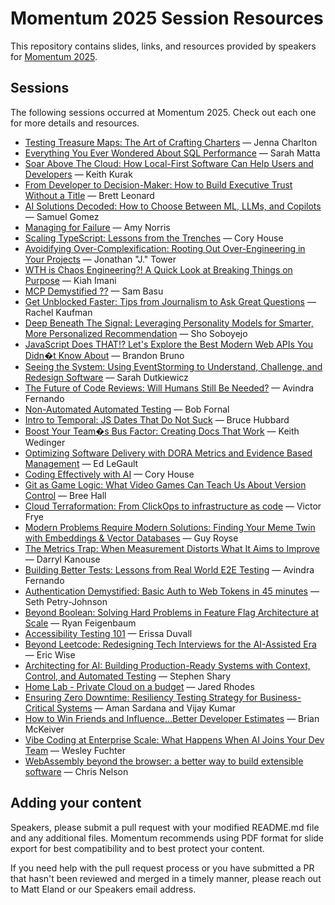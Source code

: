﻿# Momentum 2025 Session Resources

This repository contains slides, links, and resources provided by speakers for [Momentum 2025](https://2025.momentumdevcon.com/).

## Sessions

The following sessions occurred at Momentum 2025. Check out each one for more details and resources.

- [Testing Treasure Maps: The Art of Crafting Charters](charlton-testing-treasure-maps-the-art-of-crafting-charters) — Jenna Charlton
- [Everything You Ever Wondered About SQL Performance](matta-everything-you-ever-wondered-about-sql-performance) — Sarah Matta
- [Soar Above The Cloud: How Local-First Software Can Help Users and Developers](kurak-soar-above-the-cloud-how-local-first-software-can-help-users-and-developers) — Keith Kurak
- [From Developer to Decision-Maker: How to Build Executive Trust Without a Title](leonard-from-developer-to-decision-maker-how-to-build-executive-trust-without-a-title) — Brett Leonard
- [AI Solutions Decoded: How to Choose Between ML, LLMs, and Copilots](gomez-ai-solutions-decoded-how-to-choose-between-ml-llms-and-copilots) — Samuel Gomez
- [Managing for Failure](norris-managing-for-failure) — Amy Norris
- [Scaling TypeScript: Lessons from the Trenches](house-scaling-typescript-lessons-from-the-trenches) — Cory House
- [Avoidifying Over-Complexification: Rooting Out Over-Engineering in Your Projects](tower-avoidifying-over-complexification-rooting-out-over-engineering-in-your-projects) — Jonathan "J." Tower
- [WTH is Chaos Engineering?! A Quick Look at Breaking Things on Purpose](imani-wth-is-chaos-engineering-a-quick-look-at-breaking-things-on-purpose) — Kiah Imani
- [MCP Demystified ??](basu-mcp-demystified) — Sam Basu
- [Get Unblocked Faster: Tips from Journalism to Ask Great Questions](kaufman-get-unblocked-faster-tips-from-journalism-to-ask-great-questions) — Rachel Kaufman
- [Deep Beneath The Signal: Leveraging Personality Models for Smarter, More Personalized Recommendation](soboyejo-deep-beneath-the-signal-leveraging-personality-models-for-smarter-more-personalized-recommendation) — Sho Soboyejo
- [JavaScript Does THAT!? Let's Explore the Best Modern Web APIs You Didn�t Know About](bruno-javascript-does-that-let-s-explore-the-best-modern-web-apis-you-didn-t-know-about) — Brandon Bruno
- [Seeing the System: Using EventStorming to Understand, Challenge, and Redesign Software](dutkiewicz-seeing-the-system-using-eventstorming-to-understand-challenge-and-redesign-software) — Sarah Dutkiewicz
- [The Future of Code Reviews: Will Humans Still Be Needed?](fernando-the-future-of-code-reviews-will-humans-still-be-needed) — Avindra Fernando
- [Non-Automated Automated Testing](fornal-non-automated-automated-testing) — Bob Fornal
- [Intro to Temporal: JS Dates That Do Not Suck](hubbard-intro-to-temporal-js-dates-that-do-not-suck) — Bruce Hubbard
- [Boost Your Team�s Bus Factor: Creating Docs That Work](wedinger-boost-your-team-s-bus-factor-creating-docs-that-work) — Keith Wedinger
- [Optimizing Software Delivery with DORA Metrics and Evidence Based Management](legault-optimizing-software-delivery-with-dora-metrics-and-evidence-based-management) — Ed LeGault
- [Coding Effectively with AI](house-coding-effectively-with-ai) — Cory House
- [Git as Game Logic: What Video Games Can Teach Us About Version Control](hall-git-as-game-logic-what-video-games-can-teach-us-about-version-control) — Bree Hall
- [Cloud Terraformation: From ClickOps to infrastructure as code](frye-cloud-terraformation-from-clickops-to-infrastructure-as-code) — Victor Frye
- [Modern Problems Require Modern Solutions: Finding Your Meme Twin with Embeddings & Vector Databases](royse-modern-problems-require-modern-solutions-finding-your-meme-twin-with-embeddings-vector-databases) — Guy Royse
- [The Metrics Trap: When Measurement Distorts What It Aims to Improve](kanouse-the-metrics-trap-when-measurement-distorts-what-it-aims-to-improve) — Darryl Kanouse
- [Building Better Tests: Lessons from Real World E2E Testing](fernando-building-better-tests-lessons-from-real-world-e2e-testing) — Avindra Fernando
- [Authentication Demystified: Basic Auth to Web Tokens in 45 minutes](petry-johnson-authentication-demystified-basic-auth-to-web-tokens-in-45-minutes) — Seth Petry-Johnson
- [Beyond Boolean: Solving Hard Problems in Feature Flag Architecture at Scale](feigenbaum-beyond-boolean-solving-hard-problems-in-feature-flag-architecture-at-scale) — Ryan Feigenbaum
- [Accessibility Testing 101](duvall-accessibility-testing-101) — Erissa Duvall
- [Beyond Leetcode: Redesigning Tech Interviews for the AI-Assisted Era](wise-beyond-leetcode-redesigning-tech-interviews-for-the-ai-assisted-era) — Eric Wise
- [Architecting for AI: Building Production-Ready Systems with Context, Control, and Automated Testing](shary-architecting-for-ai-building-production-ready-systems-with-context-control-and-automated-testing) — Stephen Shary
- [Home Lab - Private Cloud on a budget](rhodes-home-lab-private-cloud-on-a-budget) — Jared Rhodes
- [Ensuring Zero Downtime: Resiliency Testing Strategy for Business-Critical Systems](sardana-ensuring-zero-downtime-resiliency-testing-strategy-for-business-critical-systems) — Aman Sardana and Vijay Kumar
- [How to Win Friends and Influence...Better Developer Estimates](mckeiver-how-to-win-friends-and-influence-better-developer-estimates) — Brian McKeiver
- [Vibe Coding at Enterprise Scale: What Happens When AI Joins Your Dev Team](fuchter-vibe-coding-at-enterprise-scale-what-happens-when-ai-joins-your-dev-team) — Wesley Fuchter
- [WebAssembly beyond the browser: a better way to build extensible software](nelson-webassembly-beyond-the-browser-a-better-way-to-build-extensible-software) — Chris Nelson

## Adding your content

Speakers, please submit a pull request with your modified README.md file and any additional files. Momentum recommends using PDF format for slide export for best compatibility and to best protect your content.

If you need help with the pull request process or you have submitted a PR that hasn't been reviewed and merged in a timely manner, please reach out to Matt Eland or our Speakers email address.
